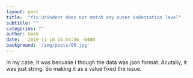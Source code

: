 ```yaml
---
layout: post
title:  "fix:Unindent does not match any outer indentation level"
subtitle: ""
categories: ""
author: Geek
date:   2019-11-16 15:54:56 -0400
background: '/img/posts/06.jpg'
---
```

In my case, it was becuase I though the data was json format. Acutally, it was just string. 
So making it as a value fixed the issue.
